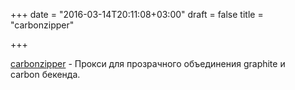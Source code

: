 +++
date = "2016-03-14T20:11:08+03:00"
draft = false
title = "carbonzipper"

+++

<p><a href="https://github.com/dgryski/carbonzipper">carbonzipper</a>&nbsp;- Прокси для прозрачного объединения graphite и carbon&nbsp;бекенда.</p>

